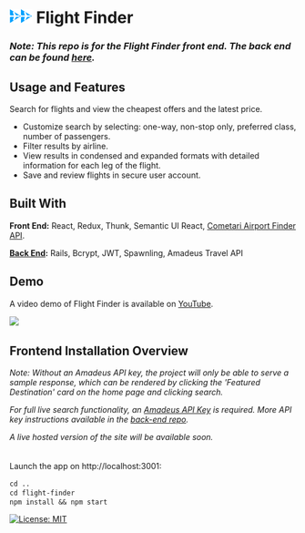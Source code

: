 <h1><img src="public/flight-finder-logo-cutout.png" alt="flight finder logo" width="40" height="25">&nbsp;Flight Finder</h1>
<!-- ![](public/flight-finder-logo-and-text-cutout.png) -->

### *Note: This repo is for the Flight Finder front end. The back end can be found [here](https://github.com/BenMiriello/flight-finder-api).*

## Usage and Features

Search for flights and view the cheapest offers and the latest price.
* Customize search by selecting: one-way, non-stop only, preferred class, number of passengers.
* Filter results by airline.
* View results in condensed and expanded formats with detailed information for each leg of the flight.
* Save and review flights in secure user account.

## Built With
**Front End:** React, Redux, Thunk, Semantic UI React, [Cometari Airport Finder API](https://www.cometari.com/applications/airport-finder).

**[Back End](https://github.com/BenMiriello/flight-finder-api):** Rails, Bcrypt, JWT, Spawnling, Amadeus Travel API

<!-- Back end stack: -->

<!-- Required search parameters: 
* Originating airport
* Destination airport
* Departure date
* Return date -->

<!-- Optional search parameters: 
* Search for one-way tickets
* View non-stop flights only
* Set preferred class:
  * Economy
  * Premium Economy
  * Business
  * First Class
  * Any
* Number of passengers:
  * Number of Adults
  * Number of Children
  * Number of Infants -->

<!-- ### APIs

* [Cometari Airport Finder API](https://www.cometari.com/applications/airport-finder) -->

## Demo

A video demo of Flight Finder is available on [YouTube](https://youtu.be/Px8IAOQFDKc).

![](demos/flight-finder-clip.gif)

<!-- **Search for Airports by City Name**

![](demos/FlightFinderSearchClip.gif)

**Refresh and Filter Results**

![](demos/FlightFinderRefreshAndFilterClip.gif)

**View Flight Details and Save Flights**

![](demos/FlightFinderFlightCardClip.gif) -->

<!-- Interested in giving Flight Finder a try? Try out the [live app](url)! -->

## Frontend Installation Overview

*Note: Without an Amadeus API key, the project will only be able to serve a sample response, which can be rendered by clicking the 'Featured Destination' card on the home page and clicking search.*

*For full live search functionality, an [Amadeus API Key](https://developers.amadeus.com/register) is required. More API key instructions available in the [back-end repo](https://github.com/BenMiriello/flight-finder-api).*

*A live hosted version of the site will be available soon.*
<br><br><br>
Launch the app on http://localhost:3001:

```
cd ..
cd flight-finder
npm install && npm start
```

<!-- ## License -->

[![License: MIT](https://img.shields.io/badge/License-MIT-blue.svg)](https://opensource.org/licenses/MIT)

<!-- The MIT License (MIT)

Copyright (c) 2020 Ben Miriello

Permission is hereby granted, free of charge, to any person obtaining a copy of this software and associated documentation files (the "Software"), to deal in the Software without restriction, including without limitation the rights to use, copy, modify, merge, publish, distribute, sublicense, and/or sell copies of the Software, and to permit persons to whom the Software is furnished to do so, subject to the following conditions:

The above copyright notice and this permission notice shall be included in all copies or substantial portions of the Software.

THE SOFTWARE IS PROVIDED "AS IS", WITHOUT WARRANTY OF ANY KIND, EXPRESS OR IMPLIED, INCLUDING BUT NOT LIMITED TO THE WARRANTIES OF MERCHANTABILITY, FITNESS FOR A PARTICULAR PURPOSE AND NONINFRINGEMENT. IN NO EVENT SHALL THE AUTHORS OR COPYRIGHT HOLDERS BE LIABLE FOR ANY CLAIM, DAMAGES OR OTHER LIABILITY, WHETHER IN AN ACTION OF CONTRACT, TORT OR OTHERWISE, ARISING FROM, OUT OF OR IN CONNECTION WITH THE SOFTWARE OR THE USE OR OTHER DEALINGS IN THE SOFTWARE.
